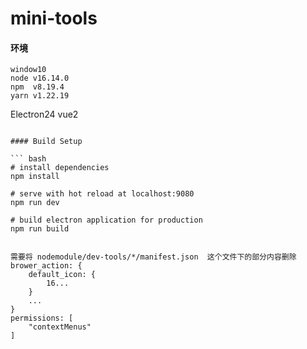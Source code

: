 # mini-tools


#### 环境
```
window10
node v16.14.0
npm  v8.19.4
yarn v1.22.19

```
Electron24 
vue2
```

#### Build Setup

``` bash
# install dependencies
npm install

# serve with hot reload at localhost:9080
npm run dev

# build electron application for production
npm run build


需要将 nodemodule/dev-tools/*/manifest.json  这个文件下的部分内容删除
brower_action: {
    default_icon: {
        16...
    }
    ...
}
permissions: [
    "contextMenus"
]

```

